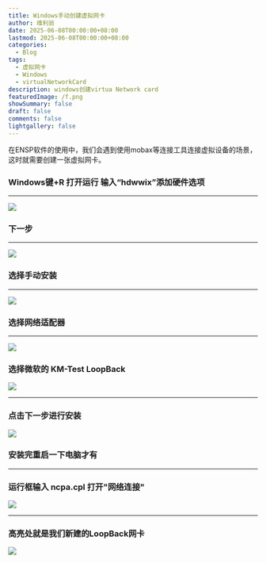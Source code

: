 ```yaml
---
title: Windows手动创建虚拟网卡
author: 维利翁
date: 2025-06-08T00:00:00+08:00
lastmod: 2025-06-08T00:00:00+08:00
categories:
  - Blog
tags:
  - 虚拟网卡
  - Windows
  - virtualNetworkCard
description: windows创建virtua Network card
featuredImage: /f.png
showSummary: false
draft: false
comments: false
lightgallery: false
---
```

 在ENSP软件的使用中，我们会遇到使用mobax等连接工具连接虚拟设备的场景，这时就需要创建一张虚拟网卡。

### Windows键+R 打开运行 输入“hdwwix”添加硬件选项


---

![](1.png)
### 下一步

---

![](2.png)
### 选择手动安装

---

![](3.png)
### 选择网络适配器

---

![](4.png)
### 选择微软的 KM-Test LoopBack
![](5.png)

---
### 点击下一步进行安装
![](6.png)
### 安装完重启一下电脑才有

---

### 运行框输入 ncpa.cpl 打开"网络连接"

![](7.png)


---

### 高亮处就是我们新建的LoopBack网卡

![](8.png)